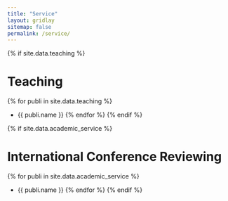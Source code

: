 ```yaml
---
title: "Service"
layout: gridlay
sitemap: false
permalink: /service/
---
```



{% if site.data.teaching %}
# Teaching

{% for publi in site.data.teaching %}
* {{ publi.name }}
{% endfor %}
{% endif %}



{% if site.data.academic_service %}
# International Conference Reviewing

{% for publi in site.data.academic_service %}
* {{ publi.name }}
{% endfor %}
{% endif %}

